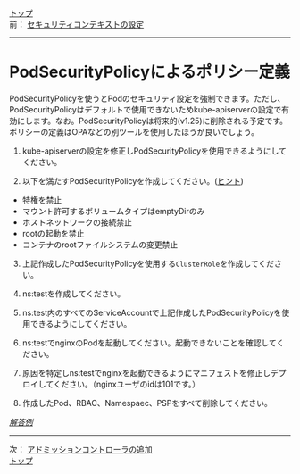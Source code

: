 [トップ](../README.md)  
前： [セキュリティコンテキストの設定](securitycontext.md)  

---

# PodSecurityPolicyによるポリシー定義

PodSecurityPolicyを使うとPodのセキュリティ設定を強制できます。ただし、PodSecurityPolicyはデフォルトで使用できないためkube-apiserverの設定で有効にします。なお。PodSecurityPolicyは将来的(v1.25)に削除される予定です。ポリシーの定義はOPAなどの別ツールを使用したほうが良いでしょう。

1. kube-apiserverの設定を修正しPodSecurityPolicyを使用できるようにしてください。

2. 以下を満たすPodSecurityPolicyを作成してください。([ヒント](https://kubernetes.io/docs/concepts/policy/pod-security-policy/#host-namespaces))

- 特権を禁止
- マウント許可するボリュームタイプはemptyDirのみ
- ホストネットワークの接続禁止
- rootの起動を禁止
- コンテナのrootファイルシステムの変更禁止 

3. 上記作成したPodSecurityPolicyを使用する`ClusterRole`を作成してください。

4. ns:testを作成してください。

5. ns:test内のすべてのServiceAccountで上記作成したPodSecurityPolicyを使用できるようにしてください。

6. ns:testでnginxのPodを起動してください。起動できないことを確認してください。
   
7. 原因を特定しns:testでnginxを起動できるようにマニフェストを修正しデプロイしてください。（nginxユーザのidは101です。）

8. 作成したPod、RBAC、Namespaec、PSPをすべて削除してください。

[*解答例*](../ans/podsecuritypolicy.md)  

---

次： [アドミッションコントローラの追加](addmissioncontroller.md)  
[トップ](../README.md)  
